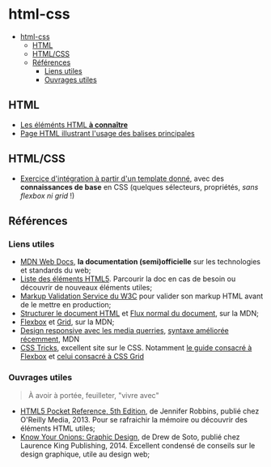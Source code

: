 # html-css

- [html-css](#html-css)
  - [HTML](#html)
  - [HTML/CSS](#htmlcss)
  - [Références](#références)
    - [Liens utiles](#liens-utiles)
    - [Ouvrages utiles](#ouvrages-utiles)


## HTML

- [Les éléménts HTML **à connaître**](html-feuille-de-route.md)
- [Page HTML illustrant l'usage des balises principales](./demos/basic.html)

## HTML/CSS

- [Exercice d'intégration à partir d'un template donné](./exercices/integration/), avec des **connaissances de base** en CSS (quelques sélecteurs, propriétés, *sans flexbox ni grid* !)

## Références

### Liens utiles

- [MDN Web Docs](https://developer.mozilla.org/fr/), **la documentation (semi)officielle** sur les technologies et standards du web;
- [Liste des éléments HTML5](https://developer.mozilla.org/fr/docs/Web/HTML/Element). Parcourir la doc en cas de besoin ou découvrir de nouveaux éléments utiles;
- [Markup Validation Service du W3C](https://validator.w3.org) pour valider son markup HTML avant de le mettre en production;
- [Structurer le document HTML](https://developer.mozilla.org/en-US/docs/Learn_web_development/Core/Structuring_content) et [Flux normal du document](https://developer.mozilla.org/fr/docs/Learn_web_development/Core/CSS_layout/Introduction), sur la MDN;
- [Flexbox](https://developer.mozilla.org/fr/docs/Learn_web_development/Core/CSS_layout/Flexbox) et [Grid](https://developer.mozilla.org/fr/docs/Learn_web_development/Core/CSS_layout/Grids), sur la MDN;
- [Design responsive avec les media querries](https://developer.mozilla.org/en-US/docs/Learn_web_development/Core/CSS_layout/Media_queries), [syntaxe améliorée récemment](https://developer.mozilla.org/fr/docs/Web/CSS/CSS_media_queries/Using_media_queries#am%C3%A9liorations_syntaxiques_avec_la_sp%C3%A9cification_de_niveau_4), MDN
- [CSS Tricks](https://css-tricks.com/), excellent site sur le CSS. Notamment [le guide consacré à Flexbox](https://css-tricks.com/snippets/css/a-guide-to-flexbox/) et [celui consacré à CSS Grid](https://css-tricks.com/snippets/css/complete-guide-grid/)

### Ouvrages utiles

> À avoir à portée, feuilleter, "vivre avec"

- [HTML5 Pocket Reference, 5th Edition](https://www.oreilly.com/library/view/html5-pocket-reference/9781449368777/), de Jennifer Robbins, publié chez O'Reilly Media, 2013. Pour se rafraichir la mémoire ou découvrir des éléments HTML utiles;
- [Know Your Onions: Graphic Design](https://www.amazon.com/Know-Your-Onions-Creative-Businessman/dp/9063692587), de Drew de Soto, publié chez Laurence King Publishing, 2014. Excellent condensé de conseils sur le design graphique, utile au design web;